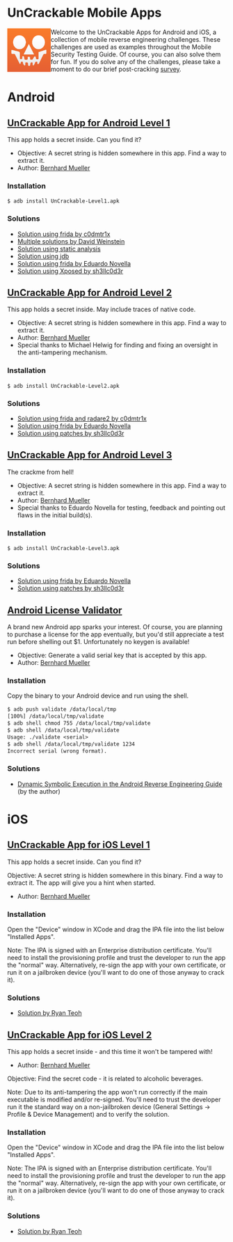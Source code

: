 # UnCrackable Mobile Apps

<img align="left" width="100px" src="../Document/Images/Other/uncrackable-logo.png">

Welcome to the UnCrackable Apps for Android and iOS, a collection of mobile reverse engineering challenges. These challenges are used as examples throughout the Mobile Security Testing Guide. Of course, you can also solve them for fun. If you do solve any of the challenges, please take a moment to do our brief post-cracking [survey](https://www.surveymonkey.com/r/2TS2MZJ).

# Android

## [UnCrackable App for Android Level 1](https://github.com/OWASP/owasp-mstg/tree/master/Crackmes/Android/Level_01/)

This app holds a secret inside. Can you find it?

- Objective: A secret string is hidden somewhere in this app. Find a way to extract it. 
- Author: [Bernhard Mueller](https://github.com/b-mueller)

### Installation

```
$ adb install UnCrackable-Level1.apk
```

### Solutions

- [Solution using frida by c0dmtr1x](https://www.codemetrix.net/hacking-android-apps-with-frida-2/)
- [Multiple solutions by David Weinstein](https://www.nowsecure.com/blog/2017/04/27/owasp-ios-crackme-tutorial-frida/)
- [Solution using static analysis](https://github.com/OWASP/owasp-mstg/blob/master/Document/0x05c-Reverse-Engineering-and-Tampering.md#user-content-statically-analyzing-java-code)
- [Solution using jdb](https://github.com/OWASP/owasp-mstg/blob/master/Document/0x05c-Reverse-Engineering-and-Tampering.md#user-content-debugging-release-apps)
- [Solution using frida by Eduardo Novella](https://enovella.github.io/android/reverse/2017/05/18/android-owasp-crackmes-level-1.html)
- [Solution using Xposed by sh3llc0d3r](http://sh3llc0d3r.com/owasp-uncrackable-android-level1/)

## [UnCrackable App for Android Level 2](https://github.com/OWASP/owasp-mstg/tree/master/Crackmes/Android/Level_02/)

This app holds a secret inside. May include traces of native code.

- Objective: A secret string is hidden somewhere in this app. Find a way to extract it. 
- Author: [Bernhard Mueller](https://github.com/b-mueller)
- Special thanks to Michael Helwig for finding and fixing an oversight in the anti-tampering mechanism.

### Installation

```
$ adb install UnCrackable-Level2.apk
```

### Solutions

- [Solution using frida and radare2 by c0dmtr1x](https://www.codemetrix.net/hacking-android-apps-with-frida-3/)
- [Solution using frida by Eduardo Novella](https://enovella.github.io/android/reverse/2017/05/20/android-owasp-crackmes-level-2.html)
- [Solution using patches by sh3llc0d3r](http://sh3llc0d3r.com/owasp-uncrackable-android-level2/)

## [UnCrackable App for Android Level 3](https://github.com/OWASP/owasp-mstg/tree/master/Crackmes/Android/Level_03/)

The crackme from hell!

- Objective: A secret string is hidden somewhere in this app. Find a way to extract it. 
- Author: [Bernhard Mueller](https://github.com/b-mueller)
- Special thanks to Eduardo Novella for testing, feedback and pointing out flaws in the initial build(s).

### Installation

```
$ adb install UnCrackable-Level3.apk
```

### Solutions

- [Solution using frida by Eduardo Novella](https://enovella.github.io/android/reverse/2017/05/20/android-owasp-crackmes-level-3.html)
- [Solution using patches by sh3llc0d3r](http://sh3llc0d3r.com/owasp-uncrackable-android-level3/)

## [Android License Validator](https://github.com/OWASP/owasp-mstg/tree/master/Crackmes/Android/License_01/)

A brand new Android app sparks your interest. Of course, you are planning to purchase a license for the app eventually, but you'd still appreciate a test run before shelling out $1. Unfortunately no keygen is available! 

- Objective: Generate a valid serial key that is accepted by this app.
- Author: [Bernhard Mueller](https://github.com/b-mueller)

### Installation

Copy the binary to your Android device and run using the shell.

```
$ adb push validate /data/local/tmp
[100%] /data/local/tmp/validate
$ adb shell chmod 755 /data/local/tmp/validate
$ adb shell /data/local/tmp/validate
Usage: ./validate <serial>
$ adb shell /data/local/tmp/validate 1234
Incorrect serial (wrong format).
```

### Solutions

- [Dynamic Symbolic Execution in the Android Reverse Engineering Guide](https://github.com/OWASP/owasp-mstg/blob/master/Document/0x05c-Reverse-Engineering-and-Tampering.md#user-content-symbolic-execution) (by the author)

# iOS

## [UnCrackable App for iOS Level 1](https://github.com/OWASP/owasp-mstg/tree/master/Crackmes/iOS/Level_01/)

This app holds a secret inside. Can you find it?

Objective: A secret string is hidden somewhere in this binary. Find a way to extract it. The app will give you a hint when started.

- Author: [Bernhard Mueller](https://github.com/b-mueller)

### Installation

Open the "Device" window in XCode and drag the IPA file into the list below "Installed Apps". 

Note: The IPA is signed with an Enterprise distribution certificate. You'll need to install the provisioning profile and trust the developer to run the app the "normal" way. Alternatively, re-sign the app with your own certificate, or run it on a jailbroken device (you'll want to do one of those anyway to crack it).

### Solutions

- [Solution by Ryan Teoh](http://www.ryantzj.com/cracking-owasp-mstg-ios-crackme-the-uncrackable.html)

## [UnCrackable App for iOS Level 2](https://github.com/OWASP/owasp-mstg/tree/master/Crackmes/iOS/Level_02/)

This app holds a secret inside - and this time it won't be tampered with!

- Author: [Bernhard Mueller](https://github.com/b-mueller)

Objective: Find the secret code - it is related to alcoholic beverages.

Note: Due to its anti-tampering the app won't run correctly if the main executable is modified and/or re-signed. You'll need to trust the developer run it the standard way on a non-jailbroken device (General Settings -> Profile & Device Management) and to verify the solution. 

### Installation

Open the "Device" window in XCode and drag the IPA file into the list below "Installed Apps". 

Note: The IPA is signed with an Enterprise distribution certificate. You'll need to install the provisioning profile and trust the developer to run the app the "normal" way. Alternatively, re-sign the app with your own certificate, or run it on a jailbroken device (you'll want to do one of those anyway to crack it).

### Solutions

- [Solution by Ryan Teoh](http://www.ryantzj.com/cracking-owasp-mstg-ios-crackme-the-uncrackable.html)
